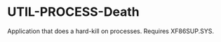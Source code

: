 UTIL-PROCESS-Death
==================

Application that does a hard-kill on processes. Requires XF86SUP.SYS.

